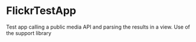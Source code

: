 # FlickrTestApp

Test app calling a public media API and parsing the results in a view. 
Use of the	support	library


